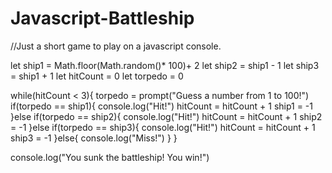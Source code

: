 # Javascript-Battleship
//Just a short game to play on a javascript console.

let ship1 = Math.floor(Math.random()* 100)+ 2
let ship2 = ship1 - 1
let ship3 = ship1 + 1
let hitCount = 0
let torpedo = 0

while(hitCount < 3){
    torpedo = prompt("Guess a number from 1 to 100!")
    if(torpedo == ship1){
        console.log("Hit!")
        hitCount = hitCount + 1
        ship1 = -1
    }else if(torpedo == ship2){
        console.log("Hit!")
        hitCount = hitCount + 1
        ship2 = -1
    }else if(torpedo == ship3){
        console.log("Hit!")
        hitCount = hitCount + 1
        ship3 = -1
    }else{
        console.log("Miss!")
    }
}

console.log("You sunk the battleship! You win!")
